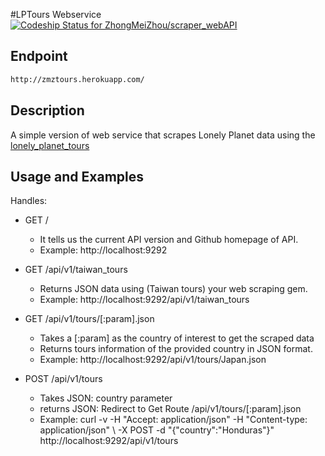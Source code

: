 #LPTours Webservice [ ![Codeship Status for ZhongMeiZhou/scraper_webAPI](https://codeship.com/projects/5a3f7fb0-62aa-0133-fec9-1af77e49650b/status?branch=master)](https://codeship.com/projects/112659)

## Endpoint
  
  ```sh
 http://zmztours.herokuapp.com/
 ```


## Description

A simple version of web service that scrapes Lonely Planet data using the [lonely_planet_tours](https://github.com/ZhongMeiZhou/scraper_project)


## Usage and Examples

Handles:

- GET /
  - It tells us the current API version and Github homepage of API.
  - Example: http://localhost:9292

- GET /api/v1/taiwan_tours
  - Returns JSON data using (Taiwan tours) your web scraping gem.
  - Example: http://localhost:9292/api/v1/taiwan_tours

- GET /api/v1/tours/[:param].json
  - Takes a [:param] as the country of interest to get the scraped data
  - Returns tours information of the provided country in JSON format.
  - Example: http://localhost:9292/api/v1/tours/Japan.json

- POST /api/v1/tours
  - Takes JSON: country parameter
  - returns JSON: Redirect to Get Route /api/v1/tours/[:param].json
  - Example: curl -v -H "Accept: application/json" -H "Content-type: application/json" \ -X POST -d "{\"country\":\"Honduras\"}" http://localhost:9292/api/v1/tours
